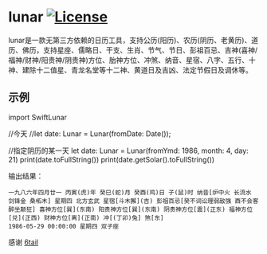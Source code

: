 # lunar [![License](https://img.shields.io/badge/license-MIT-4EB1BA.svg?style=flat-square)](https://github.com/bestheme/lunar-swift/blob/main/LICENSE)


lunar是一款无第三方依赖的日历工具，支持公历(阳历)、农历(阴历、老黄历)、道历、佛历，支持星座、儒略日、干支、生肖、节气、节日、彭祖百忌、吉神(喜神/福神/财神/阳贵神/阴贵神)方位、胎神方位、冲煞、纳音、星宿、八字、五行、十神、建除十二值星、青龙名堂等十二神、黄道日及吉凶、法定节假日及调休等。

<!-- [English](https://github.com/6tail/lunar-flutter/blob/master/README_EN.md) -->

## 示例

  import SwiftLunar
     

  //今天
  //let date: Lunar = Lunar(fromDate: Date());

  //指定阴历的某一天
  let date: Lunar  = Lunar(fromYmd: 1986, month: 4, day: 21)
  print(date.toFullString())
  print(date.getSolar().toFullString())


输出结果：

    一九八六年四月廿一 丙寅(虎)年 癸巳(蛇)月 癸酉(鸡)日 子(鼠)时 纳音[炉中火 长流水 剑锋金 桑柘木] 星期四 北方玄武 星宿[斗木獬](吉) 彭祖百忌[癸不词讼理弱敌强 酉不会客醉坐颠狂] 喜神方位[巽](东南) 阳贵神方位[巽](东南) 阴贵神方位[震](正东) 福神方位[兑](正西) 财神方位[离](正南) 冲[(丁卯)兔] 煞[东]
    1986-05-29 00:00:00 星期四 双子座


感谢 [6tail](https://github.com/6tail)

<!-- ## 文档 -->

<!-- 请移步至参考 [http://6tail.cn/calendar/api.html](http://6tail.cn/calendar/api.html "http://6tail.cn/calendar/api.html") -->
